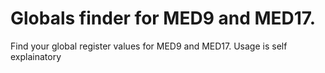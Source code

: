 # Globals finder for MED9 and MED17.

Find your global register values for MED9 and MED17. Usage is self explainatory
